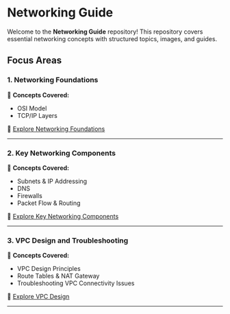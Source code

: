 # Networking Guide

Welcome to the **Networking Guide** repository! This repository covers essential networking concepts with structured topics, images, and guides.

## Focus Areas

### 1. Networking Foundations  
📌 **Concepts Covered:**
- OSI Model
- TCP/IP Layers
  
📂 [Explore Networking Foundations](./Networking%20Foundations/Readme.md)

---

### 2. Key Networking Components  
📌 **Concepts Covered:**
- Subnets & IP Addressing
- DNS
- Firewalls
- Packet Flow & Routing

📂 [Explore Key Networking Components](./Key_Components/README.md)

---

### 3. VPC Design and Troubleshooting  
📌 **Concepts Covered:**
- VPC Design Principles
- Route Tables & NAT Gateway
- Troubleshooting VPC Connectivity Issues

📂 [Explore VPC Design](./VPC_Design/README.md)

---
